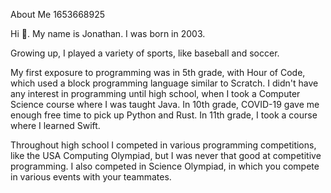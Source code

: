 About Me
1653668925

Hi 👋. My name is Jonathan. I was born in 2003.

Growing up, I played a variety of sports, like baseball and soccer.

My first exposure to programming was in 5th grade, with Hour of Code, which used a block programming language similar to Scratch.
I didn't have any interest in programming until high school, when I took a Computer Science course where I was taught Java.
In 10th grade, COVID-19 gave me enough free time to pick up Python and Rust. In 11th grade, I took a course where I learned Swift.

Throughout high school I competed in various programming competitions, like the USA Computing Olympiad, but I was never that good at competitive programming.
I also competed in Science Olympiad, in which you compete in various events with your teammates.


